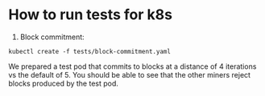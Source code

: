 # How to run tests for k8s

1. Block commitment:
````
kubectl create -f tests/block-commitment.yaml
````

We prepared a test pod that commits to blocks at a distance of 4 iterations vs the default of 5. You should be able to see that the other miners reject blocks produced by the test pod.